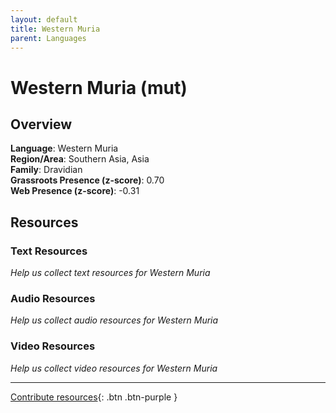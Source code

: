 ```yaml
---
layout: default
title: Western Muria
parent: Languages
---
```


# Western Muria (mut)

## Overview

**Language**: Western Muria  
**Region/Area**: Southern Asia, Asia  
**Family**: Dravidian  
**Grassroots Presence (z-score)**: 0.70  
**Web Presence (z-score)**: -0.31  

## Resources

### Text Resources
*Help us collect text resources for Western Muria*

### Audio Resources
*Help us collect audio resources for Western Muria*

### Video Resources
*Help us collect video resources for Western Muria*

---

[Contribute resources](https://forms.office.com/e/1SfLJx3u1r){: .btn .btn-purple }
